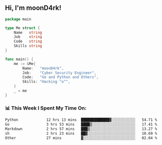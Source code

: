 <h2> Hi, I'm moonD4rk!</h2>

```go
package main

type Me struct {
	Name   string
	Job    string
	Code   string
	Skills string
}

func main() {
	me := &Me{
		Name:   "moonD4rk",
		Job:    "Cyber Security Engineer",
		Code:   "Go and Python and Others",
		Skills: "Hacking ^o^",
	}
	_ = me
}
```

<h3>📊 This Week I Spent My Time On:</h3>
<!-- <img align='right' src="https://github-readme-stats.vercel.app/api?username=moond4rk&show_icons=true&theme=radical", width="300" height="150"> -->

<!--START_SECTION:waka-->

```txt
Python             12 hrs 13 mins  █████████████▓░░░░░░░░░░░   54.71 %
Go                 3 hrs 53 mins   ████▒░░░░░░░░░░░░░░░░░░░░   17.41 %
Markdown           2 hrs 57 mins   ███▒░░░░░░░░░░░░░░░░░░░░░   13.27 %
sh                 2 hrs 23 mins   ██▓░░░░░░░░░░░░░░░░░░░░░░   10.69 %
Other              27 mins         ▓░░░░░░░░░░░░░░░░░░░░░░░░   02.04 %
```

<!--END_SECTION:waka-->

